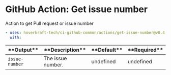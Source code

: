 <!-- start title -->

# GitHub Action: Get issue number

<!-- end title -->
<!-- start description -->

Action to get Pull request or issue number

<!-- end description -->
<!-- start contents -->
<!-- end contents -->
<!-- start usage -->

```yaml
- uses: hoverkraft-tech/ci-github-common/actions/get-issue-number@v0.4.1
  with:
```

<!-- end usage -->
<!-- start inputs -->
<!-- end inputs -->
<!-- start outputs -->

| \***\*Output\*\***        | \***\*Description\*\*** | \***\*Default\*\*** | \***\*Required\*\*** |
| ------------------------- | ----------------------- | ------------------- | -------------------- |
| <code>issue-number</code> | The issue number.       | undefined           | undefined            |

<!-- end outputs -->
<!-- start [.github/ghadocs/examples/] -->
<!-- end [.github/ghadocs/examples/] -->
